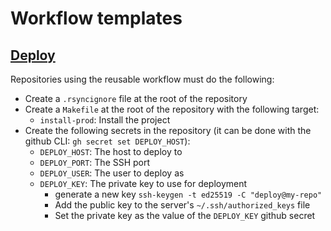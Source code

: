 # Workflow templates

## [Deploy](.github/workflows/deploy.yml)

Repositories using the reusable workflow must do the following:
- Create a `.rsyncignore` file at the root of the repository
- Create a `Makefile` at the root of the repository with the following target:
    - `install-prod`: Install the project
- Create the following secrets in the repository (it can be done with the github CLI: `gh secret set DEPLOY_HOST`):
    - `DEPLOY_HOST`: The host to deploy to
    - `DEPLOY_PORT`: The SSH port
    - `DEPLOY_USER`: The user to deploy as
    - `DEPLOY_KEY`: The private key to use for deployment
        - generate a new key `ssh-keygen -t ed25519 -C "deploy@my-repo"`
        - Add the public key to the server's `~/.ssh/authorized_keys` file
        - Set the private key as the value of the `DEPLOY_KEY` github secret
